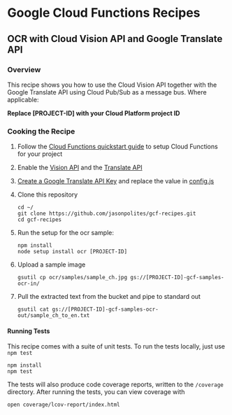 # Google Cloud Functions Recipes
## OCR with Cloud Vision API and Google Translate API

### Overview
This recipe shows you how to use the Cloud Vision API together with the Google Translate API using Cloud Pub/Sub as a message bus.  Where applicable:

**Replace [PROJECT-ID] with your Cloud Platform project ID**

### Cooking the Recipe
1.	Follow the [Cloud Functions quickstart guide](https://cloud.google.com/functions/quickstart) to setup Cloud Functions for your project

2. 	Enable the [Vision API](https://console.cloud.google.com/flows/enableapi?apiid=vision.googleapis.com) and the [Translate API](https://console.cloud.google.com/flows/enableapi?apiid=translate)

3.	[Create a Google Translate API Key](https://cloud.google.com/translate/v2/translating-text-with-rest#auth) and replace the value in [config.js](app/config.js)

2.	Clone this repository

		cd ~/
		git clone https://github.com/jasonpolites/gcf-recipes.git
		cd gcf-recipes
		
3.	Run the setup for the ocr sample:
	
	```
	npm install
	node setup install ocr [PROJECT-ID]
	```

4. 	Upload a sample image

		gsutil cp ocr/samples/sample_ch.jpg gs://[PROJECT-ID]-gcf-samples-ocr-in/ 

5.	Pull the extracted text from the bucket and pipe to standard out

		gsutil cat gs://[PROJECT-ID]-gcf-samples-ocr-out/sample_ch_to_en.txt

#### Running Tests
This recipe comes with a suite of unit tests.  To run the tests locally, just use `npm test`

```
npm install
npm test
```

The tests will also produce code coverage reports, written to the `/coverage` directory.  After running the tests, you can view coverage with

```
open coverage/lcov-report/index.html 
```
